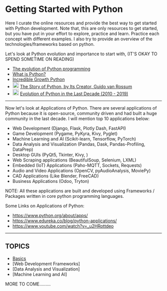 # Getting Started with Python

Here I curate the online resources and provide the best way to get started with Python development. Note that, this are only resources to get started, but you have put in your effort to explore, practice and learn. Practice each concept with different examples. I also try to provide an overview of the technologies/frameworks based on python.

Let's look at Python evolution and importance to start with, (IT'S OKAY TO SPEND SOMETIME ON READING)
- [The evolution of Python programming](https://fadmagazine.com/2020/07/06/the-evolution-of-python-programming/)
- [What is Python?](https://pythoninstitute.org/what-is-python/)
- [Incredible Growth Python](https://stackoverflow.blog/2017/09/06/incredible-growth-python/)
- <img src="https://cdn0.iconfinder.com/data/icons/web-social-and-folder-icons/512/YouTube.png" width=20> [The Story of Python, by Its Creator, Guido van Rossum](https://www.youtube.com/watch?v=J0Aq44Pze-w)
- <img src="https://cdn0.iconfinder.com/data/icons/web-social-and-folder-icons/512/YouTube.png" width=20> [Evolution of Python in the Last Decade (2010 - 2019)](https://www.youtube.com/watch?v=xZXsR7soexU)
<hr/>

Now let's look at Applications of Python. There are several applications of Python because it is open-source, community driven and had built a huge community in the last decade. I will mention top 10 applications below:
- Web Development (Django, Flask, Plotly Dash, FastAPI)
- Game Development (Pygame, PyKyra, Kivy, Pyglet)
- Machine Learning and AI (Scikit-learn, Tensorflow, PyTorch)
- Data Analysis and Visualization (Pandas, Dask, Pandas-Profiling, DataPrep)
- Desktop GUIs (PyQt5, Tkinter, Kivy, )
- Web Scraping applications (BeautifulSoup, Selenium, LXML)
- Embedded (IoT) Applications (Paho-MQTT, Sockets, Requests)
- Audio and Video Applications (OpenCV, pyAudioAnalysis, MoviePy)
- CAD Applications (Like Blender, FreeCAD)
- Business Applications (Odoo, Tryton)

NOTE: All these applications are built and developed using Frameworks / Packages written in core python programming languages.

Some Links on Applications of Python:
- https://www.python.org/about/apps/
- https://www.edureka.co/blog/python-applications/
- https://www.youtube.com/watch?v=_u2HRottdeo
<hr/>

## TOPICS

- [Basics](https://github.com/Jeevan-J/getting-started-with-python/blob/main/Basics.md)
- [Web Development Frameworks]
- [Data Analysis and Visualization]
- [Machine Learning and AI]


MORE TO COME.........
